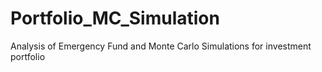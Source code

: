 # Portfolio_MC_Simulation
Analysis of Emergency Fund and Monte Carlo Simulations for investment portfolio
